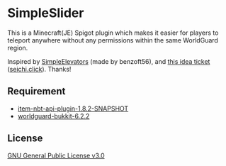# SimpleSlider
This is a Minecraft(JE) Spigot plugin which makes it easier for players to teleport anywhere without any permissions within the same WorldGuard region.

Inspired by [SimpleElevators](https://www.spigotmc.org/resources/simple-elevators-1-8-1-16.44462/) (made by benzoft56), and [this idea ticket](https://red.minecraftserver.jp/issues/8575) ([seichi.click](https://www.seichi.network)). Thanks!

## Requirement

* [item-nbt-api-plugin-1.8.2-SNAPSHOT](https://www.spigotmc.org/resources/item-entity-tile-nbt-api.7939/download?version=241690)
* [worldguard-bukkit-6.2.2](https://dev.bukkit.org/projects/worldguard/files/2610618/download)

## License
[GNU General Public License v3.0](./LICENSE)
